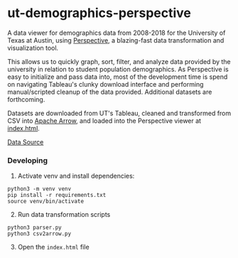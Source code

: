 # ut-demographics-perspective

A data viewer for demographics data from 2008-2018 for the University of Texas at Austin, using [Perspective](https://perspective.finos.org), a blazing-fast data transformation and visualization tool.

This allows us to quickly graph, sort, filter, and analyze data provided by the university in relation to student population demographics. As Perspective is easy to initialize and pass data into, most of the development time is spend on navigating Tableau's clunky download interface and performing manual/scripted cleanup of the data provided. Additional datasets are forthcoming.

Datasets are downloaded from UT's Tableau, cleaned and transformed from CSV into [Apache Arrow](https://arrow.apache.org), and loaded into the Perspective viewer at [index.html](https://sc1f.github.io/ut-demographics-perspective).

[Data Source](https://reports.utexas.edu/spotlight-data/students)

### Developing

1. Activate venv and install dependencies:
```
python3 -m venv venv
pip install -r requirements.txt
source venv/bin/activate
```

2. Run data transformation scripts
```
python3 parser.py
python3 csv2arrow.py
```

3. Open the `index.html` file
